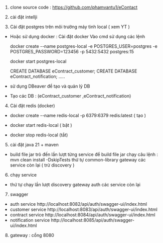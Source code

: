 1. clone source code : 
  https://github.com/phamvantu1/eContact

2. cài đặt intellji

3. Cài đặt postgres trên môi trường máy tình local ( xem YT ) 
 -  Hoặc sử dụng docker  :
      Cài đặt docker
      Vào cmd sử dụng các lệnh
      
      docker create --name postgres-local -e POSTGRES_USER=postgres -e POSTGRES_PASSWORD=123456 -p 5432:5432 postgres:15
      
      docker start postgres-local
      
      CREATE DATABASE eContract_customer;
      CREATE DATABASE eContract_notification;
      …..
  
 -  sử dụng DBeaver để tạo và quản lý DB
 -  Tạo các DB : (eContract_customer ,eContract_notification)  

4. Cài đặt redis (docker)
  - docker create --name redis-local -p 6379:6379 redis:latest ( tạo )
  
  - docker start redis-local ( bật )
  
 - docker stop redis-local (tắt)

5. cài đặt java 21 + maven
 -  build file jar
    trỏ đến lần lượt từng service để build file jar
      chạy câu lệnh :  mvn clean install -DskipTests
        thứ tự
        common-library
        gateway
        các service còn lại ( trừ discovery )

6. chạy service
 -  thứ tự chạy lần lượt
      discovery
      gateway
      auth
      các service còn lại
7. swagger
  - auth service
      http://localhost:8082/api/auth/swagger-ui/index.html
  - customer service
      http://localhost:8083/api/auth/swagger-ui/index.html
  - contract service
      http://localhost:8084/api/auth/swagger-ui/index.html
  - notification service
    http://localhost:8085/api/auth/swagger-ui/index.html

8. gateway  : cổng 8080
